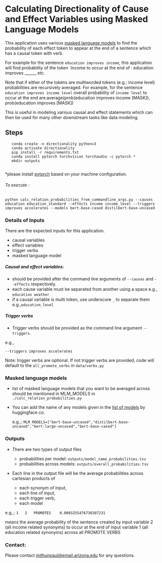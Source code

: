 # Calculating Directionality of Cause and Effect Variables using Masked Language Models
This application uses various 
[masked language models](https://arxiv.org/pdf/1810.04805.pdf&usg=ALkJrhhzxlCL6yTht2BRmH9atgvKFxHsxQ) 
to find the probability of each effect token to appear at the end of a sentence which has a causal token with verb.

For example for the sentence `education improves income`, this application will
find probability of the token `income to occur at the end of :
        education improves ______ etc.

Note that if either of the tokens are multiworded tokens (e.g.; income level) probabilities are recursively
averaged. For example, for the sentence ` education improves income level` overall probability of `income level` to
occur at the end are:average(prob(education improves income [MASK]), prob(education improves [MASK])

This is useful in modeling various causal and effect statements which can then be used for many other downstream tasks like
data modeling.

## Steps
 ```
    conda create -n directionality python=3
    conda activate directionality
    pip install -r requirements.txt   
    conda install pytorch torchvision torchaudio -c pytorch *
    mkdir outputs 
    
```
*please install [pytorch](http://pytorch.org/) based on your machine configuration.

###### To execute :

```
python calc_relation_probabilities_from_commandline_args.py --causes education education_standard --effects income income_level --triggers improves accelerates --models bert-base-cased distilbert-base-uncased
```


### Details of Inputs

There are the expected inputs for this application. 

- causal variables
- effect variables
- trigger verbs
- masked language model


##### Causal and effect variables:
 
 - should be provided after the command line arguments of `--causes` and `--effects` respectively.
 - each cause variable must be separated from another using a space e.g., `education weather`
 - if a causal variable is multi token, use underscore `_` to separate them e.g.,`education_level`



##### Trigger verbs

- Trigger verbs should be provided as the command line argument `--triggers`.

e.g.,
```
--triggers improves accelerates 

```

Note: trigger verbs are optional. If not trigger verbs are provided, code will default to the `all_promote_verbs`  in 
`data/verbs.py`

### Masked language models

- list of masked language models that you want to be averaged across should be mentioned in MLM_MODELS in `./calc_relation_probabilities.py`
- You can add the name of any models given in the [list of models](https://huggingface.co/models) by huggingface co. 

    e.g.,:
`MLM_MODELS=["bert-base-uncased","distilbert-base-uncased","bert-large-uncased","bert-base-cased"]`



### Outputs




- There are two types of output files
    - probabilities per model: `outputs/model_name_probabilities.tsv`
    - probabilities across models: `outputs/overall_probabilities.tsv`


- Each line in the output file will be the average probabilities across cartesian products of 
    - each synonym of input,
    - each line of input,
    - each trigger verb,
    - each model

    
e.g.,: 
`
1	2	PROMOTES	0.0003255476736507231
`

means the average probability of the sentence created by input variable 2 (all income related synonyms) to occur 
at the end of input variable 1 (all education related synonyms) across all PROMOTE VERBS




### Contact:
Please contact mithunpaul@email.arizona.edu for any questions.
